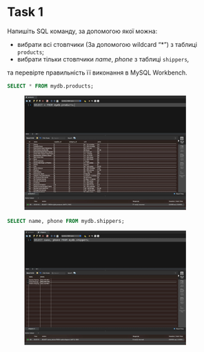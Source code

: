 # Task 1

Напишіть SQL команду, за допомогою якої можна:

* вибрати всі стовпчики (За допомогою wildcard “\*”) з таблиці `products`;
* вибрати тільки стовпчики _name_, _phone_ з таблиці `shippers`_,_

та перевірте правильність її виконання в MySQL Workbench.



```sql
SELECT * FROM mydb.products;
```

<figure><img src="../.gitbook/assets/task-1.01.jpg" alt="" width="375"><figcaption></figcaption></figure>

```sql
SELECT name, phone FROM mydb.shippers;
```

<figure><img src="../.gitbook/assets/task-1.02.jpg" alt="" width="375"><figcaption></figcaption></figure>
